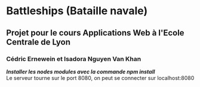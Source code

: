 # Battleships (Bataille navale)
## Projet pour le cours Applications Web à l'Ecole Centrale de Lyon
### Cédric Ernewein et Isadora Nguyen Van Khan
**_Installer les nodes modules avec la commande npm install_**  
Le serveur tourne sur le port 8080, on peut se connecter sur localhost:8080
